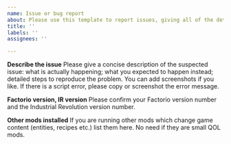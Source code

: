 ```yaml
---
name: Issue or bug report
about: Please use this template to report issues, giving all of the details requested.
title: ''
labels: ''
assignees: ''

---
```


**Describe the issue**
Please give a concise description of the suspected issue: what is actually happening; what you expected to happen instead; detailed steps to reproduce the problem. You can add screenshots if you like. If there is a script error, please copy or screenshot the error message.

**Factorio version, IR version**
Please confirm your Factorio version number and the Industrial Revolution version number.

**Other mods installed**
If you are running other mods which change game content (entities, recipes etc.) list them here. No need if they are small QOL mods.
